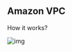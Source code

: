 ## Amazon VPC

How it works?

![img](https://docs.aws.amazon.com/es_es/vpc/latest/userguide/images/how-it-works.png)
